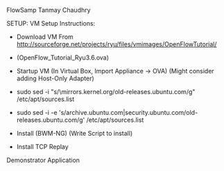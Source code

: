 FlowSamp
Tanmay Chaudhry

SETUP:
VM Setup Instructions:
- Download VM From http://sourceforge.net/projects/ryu/files/vmimages/OpenFlowTutorial/
- (OpenFlow_Tutorial_Ryu3.6.ova)

- Startup VM (In Virtual Box, Import Appliance -> OVA) (Might consider adding Host-Only Adapter)

- sudo sed -i "s/\mirrors\.kernel\.org/old\-releases\.ubuntu\.com/g" /etc/apt/sources.list
- sudo sed -i -e 's/archive.ubuntu.com\|security.ubuntu.com/old-releases.ubuntu.com/g' /etc/apt/sources.list
- Install (BWM-NG) (Write Script to install)
- Install TCP Replay

Demonstrator Application
